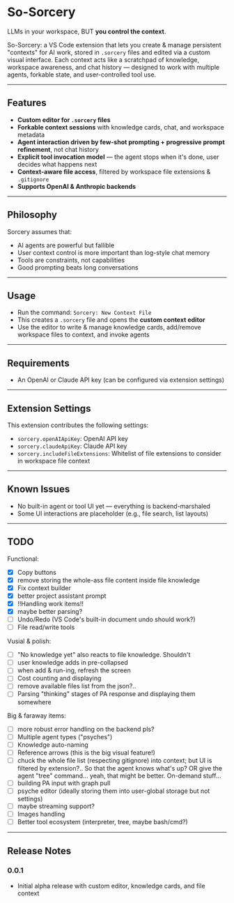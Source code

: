 # So-Sorcery
LLMs in your workspace, BUT **you control the context**.

So-Sorcery: a VS Code extension that lets you create & manage persistent "contexts" for AI work, stored in `.sorcery` files and edited via a custom visual interface. Each context acts like a scratchpad of knowledge, workspace awareness, and chat history — designed to work with multiple agents, forkable state, and user-controlled tool use.

---

## Features

- **Custom editor for `.sorcery` files**
- **Forkable context sessions** with knowledge cards, chat, and workspace metadata
- **Agent interaction driven by few-shot prompting + progressive prompt refinement**, not chat history
- **Explicit tool invocation model** — the agent stops when it's done, user decides what happens next
- **Context-aware file access**, filtered by workspace file extensions & `.gitignore`
- **Supports OpenAI & Anthropic backends**

---

## Philosophy

Sorcery assumes that:
- AI agents are powerful but fallible
- User context control is more important than log-style chat memory
- Tools are constraints, not capabilities
- Good prompting beats long conversations

---

## Usage

- Run the command: `Sorcery: New Context File`
- This creates a `.sorcery` file and opens the **custom context editor**
- Use the editor to write & manage knowledge cards, add/remove workspace files to context, and invoke agents

---

## Requirements

- An OpenAI or Claude API key (can be configured via extension settings)

---

## Extension Settings

This extension contributes the following settings:

- `sorcery.openAIApiKey`: OpenAI API key
- `sorcery.claudeApiKey`: Claude API key
- `sorcery.includeFileExtensions`: Whitelist of file extensions to consider in workspace file context

---

## Known Issues

- No built-in agent or tool UI yet — everything is backend-marshaled
- Some UI interactions are placeholder (e.g., file search, list layouts)

---

## TODO

Functional:
- [x] Copy buttons
- [x] remove storing the whole-ass file content inside file knowledge
- [x] Fix context builder
- [x] better project assistant prompt
- [x] !!Handling work items!!
- [x] maybe better parsing?
- [ ] Undo/Redo (VS Code's built-in document undo should work?)
- [ ] File read/write tools

Vusial & polish:
- [ ] "No knowledge yet" also reacts to file knowledge. Shouldn't
- [ ] user knowledge adds in pre-collapsed
- [ ] when add & run-ing, refresh the screen
- [ ] Cost counting and displaying
- [ ] remove available files list from the json?..
- [ ] Parsing "thinking" stages of PA response and displaying them somewhere

Big & faraway items:
- [ ] more robust error handling on the backend pls?
- [ ] Multiple agent types ("psyches")
- [ ] Knowledge auto-naming
- [ ] Reference arrows (this is the big visual feature!)
- [ ] chuck the whole file list (respecting gitignore) into context; but UI is filtered by extension?.. So that the agent knows what's up? OR give the agent "tree" command... yeah, that might be better. On-demand stuff...
- [ ] building PA input with graph pull
- [ ] psyche editor (ideally storing them into user-global storage but not settings)
- [ ] maybe streaming support?
- [ ] Images handling
- [ ] Better tool ecosystem (interpreter, tree, maybe bash/cmd?)

---

## Release Notes

### 0.0.1

- Initial alpha release with custom editor, knowledge cards, and file context
